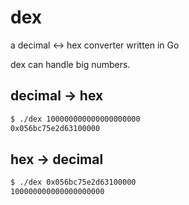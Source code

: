 # dex

a decimal <-> hex converter written in Go

dex can handle big numbers.

## decimal -> hex

``` sh
$ ./dex 100000000000000000000
0x056bc75e2d63100000
```

## hex -> decimal

``` sh
$ ./dex 0x056bc75e2d63100000
100000000000000000000
```
